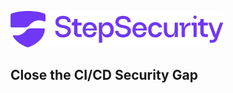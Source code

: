 <p align="left">
  <img src="step-security-logo.png" alt="Step Security Logo" width="340">
</p>

## Close the CI/CD Security Gap
